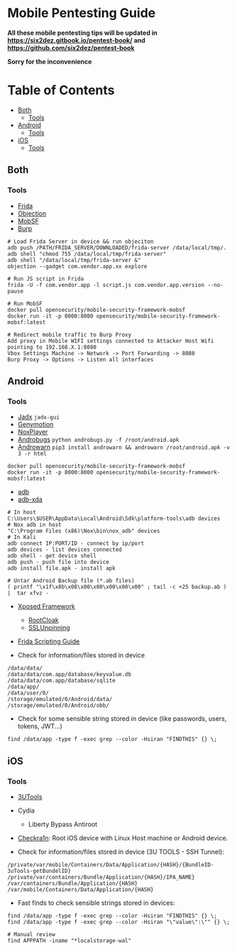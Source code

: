 # Mobile Pentesting Guide

**All these mobile pentesting tips will be updated in https://six2dez.gitbook.io/pentest-book/ and https://github.com/six2dez/pentest-book**

**Sorry for the inconvenience**

Table of Contents
=================

* [Both](#Both)
  * [Tools](#Tools)
* [Android](#Android)
  * [Tools](#Tools-1)
* [iOS](#iOS)
  * [Tools](#Tools-2)

## Both

### Tools

- [Frida](https://github.com/frida/frida/releases)
- [Objection](https://github.com/sensepost/objection)
- [MobSF](https://github.com/MobSF/Mobile-Security-Framework-MobSF)
- [Burp](https://portswigger.net/burp)

```
# Load Frida Server in device && run objeciton
adb push /PATH/FRIDA_SERVER/DOWNLOADED/frida-server /data/local/tmp/.
adb shell "chmod 755 /data/local/tmp/frida-server"
adb shell "/data/local/tmp/frida-server &"
objection --gadget com.vendor.app.xx explore

# Run JS script in Frida
frida -U -f com.vendor.app -l script.js com.vendor.app.version --no-pause

# Run MobSF
docker pull opensecurity/mobile-security-framework-mobsf
docker run -it -p 8000:8000 opensecurity/mobile-security-framework-mobsf:latest

# Redirect mobile traffic to Burp Proxy
Add proxy in Mobile WIFI settings connected to Attacker Host Wifi pointing to 192.168.X.1:8080
Vbox Settings Machine -> Network -> Port Forwarding -> 8080
Burp Proxy -> Options -> Listen all interfaces
```

## Android

### Tools

- [Jadx](https://github.com/skylot/jadx) `jadx-gui`
- [Genymotion](https://www.genymotion.com/download/)
- [NoxPlayer](https://bignox.com/)
- [Androbugs](https://github.com/AndroBugs/AndroBugs_Framework) `python androbugs.py -f /root/android.apk`
- [Androwarn](https://github.com/maaaaz/androwarn)  `pip3 install androwarn && androwarn /root/android.apk -v 3 -r html`
```
docker pull opensecurity/mobile-security-framework-mobsf
docker run -it -p 8000:8000 opensecurity/mobile-security-framework-mobsf:latest
```

- [adb](https://developer.android.com/studio/command-line/adb?hl=es-419)
- [adb-xda](https://forum.xda-developers.com/showthread.php?t=2588979)

```
# In host
C:\Users\$USER\AppData\Local\Android\Sdk\platform-tools\adb devices
# Nox adb in host
"C:\Program Files (x86)\Nox\bin\nox_adb" devices
# In Kali
adb connect IP:PORT/ID - connect by ip/port
adb devices - list devices connected
adb shell - get device shell 
adb push - push file into device
adb install file.apk - install apk

# Untar Android Backup file (*.ab files)
( printf "\x1f\x8b\x08\x00\x00\x00\x00\x00" ; tail -c +25 backup.ab ) |  tar xfvz -
```

- [Xposed Framework](https://repo.xposed.info/module/de.robv.android.xposed.installer)
	- [RootCloak](https://repo.xposed.info/module/com.devadvance.rootcloak2)
	- [SSLUnpinning](https://repo.xposed.info/module/mobi.acpm.sslunpinning)

- [Frida Scripting Guide](https://neo-geo2.gitbook.io/adventures-on-security/frida-scripting-guide/frida-scripting-guide)

- Check for information/files stored in device

```
/data/data/
/data/data/com.app/database/keyvalue.db
/data/data/com.app/database/sqlite
/data/app/
/data/user/0/
/storage/emulated/0/Android/data/
/storage/emulated/0/Android/obb/
```

- Check for some sensible string stored in device (like passwords, users, tokens, JWT...)

```
find /data/app -type f -exec grep --color -Hsiran "FINDTHIS" {} \;
```

## iOS

### Tools

- [3UTools](http://www.3u.com/)
- Cydia
	- Liberty Bypass Antiroot
- [Checkra1n](https://checkra.in/releases/#all-downloads): Root iOS device with Linux Host machine or Android device.

- Check for information/files stored in device (3U TOOLS - SSH Tunnel):

```
/private/var/mobile/Containers/Data/Application/{HASH}/{BundleID-3uTools-getBundelID}
/private/var/containers/Bundle/Application/{HASH}/IPA_NAME}
/var/containers/Bundle/Application/{HASH}
/var/mobile/Containers/Data/Application/{HASH}
```

- Fast finds to check sensible strings stored in devices:

```
find /data/app -type f -exec grep --color -Hsiran "FINDTHIS" {} \;
find /data/app -type f -exec grep --color -Hsiran "\"value\":\"" {} \;

# Manual review
find APPPATH -iname "*localstorage-wal" 
```
